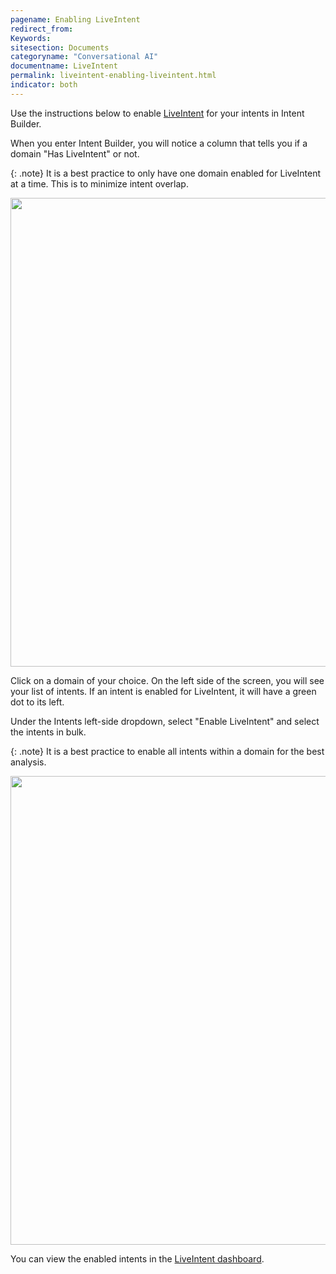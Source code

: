 ```yaml
---
pagename: Enabling LiveIntent
redirect_from:
Keywords:
sitesection: Documents
categoryname: "Conversational AI"
documentname: LiveIntent
permalink: liveintent-enabling-liveintent.html
indicator: both
---
```


Use the instructions below to enable [LiveIntent](https://knowledge.liveperson.com/ai-bots-automation-liveintent-overview.html) for your intents in Intent Builder.

When you enter Intent Builder, you will notice a column that tells you if a domain "Has LiveIntent" or not.

{: .note}
It is a best practice to only have one domain enabled for LiveIntent at a time. This is to minimize intent overlap.

<img class="fancyimage" style="width:750px" src="img/liveintent-domains1.png" alt="">

Click on a domain of your choice. On the left side of the screen, you will see your list of intents. If an intent is enabled for LiveIntent, it will have a green dot to its left.

Under the Intents left-side dropdown, select "Enable LiveIntent" and select the intents in bulk.

{: .note}
It is a best practice to enable all intents within a domain for the best analysis.

<img class="fancyimage" style="width:750px" src="img/liveintent-domains3.png" alt="">

You can view the enabled intents in the [LiveIntent dashboard](https://knowledge.liveperson.com/ai-bots-automation-liveintent-dashboard.html).
